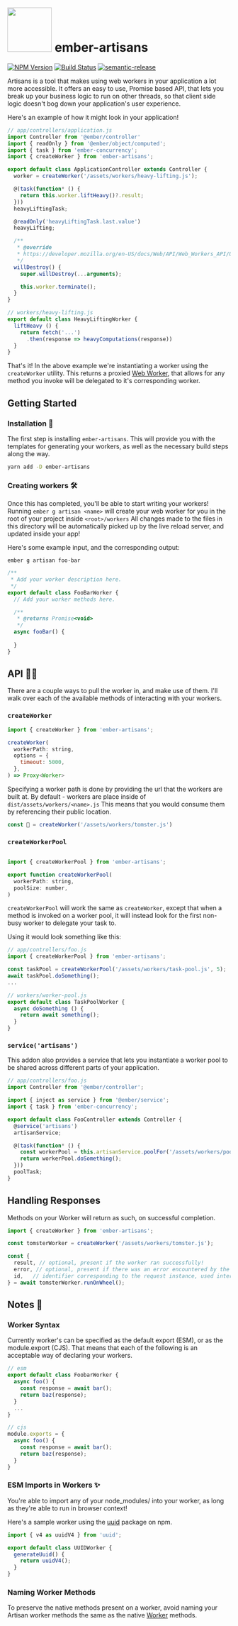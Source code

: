 
# <img src='https://raw.githubusercontent.com/srowhani/files/master/leader.png' width=100 height=100/> ember-artisans 

[![NPM Version](https://badge.fury.io/js/ember-artisans.svg?style=flat)](https://npmjs.org/package/ember-artisans)
[![Build Status](https://travis-ci.org/srowhani/ember-artisans.svg?branch=master)](https://travis-ci.org/srowhani/ember-artisans/)
[![semantic-release](https://img.shields.io/badge/%20%20%F0%9F%93%A6%F0%9F%9A%80-semantic--release-e10079.svg)](https://github.com/semantic-release/semantic-release)

Artisans is a tool that makes using web workers in your application a lot more accessible. It offers an easy to use, Promise based API, that lets you break up your business logic to run on other threads, so that client side logic doesn't bog down your application's user experience.

Here's an example of how it might look in your application!

```js
// app/controllers/application.js
import Controller from '@ember/controller'
import { readOnly } from '@ember/object/computed';
import { task } from 'ember-concurrency';
import { createWorker } from 'ember-artisans';

export default class ApplicationController extends Controller {
  worker = createWorker('/assets/workers/heavy-lifting.js');

  @(task(function* () {
    return this.worker.liftHeavy()?.result;
  }))
  heavyLiftingTask;

  @readOnly('heavyLiftingTask.last.value')
  heavyLifting;

  /**
   * @override
   * https://developer.mozilla.org/en-US/docs/Web/API/Web_Workers_API/Using_web_workers#Terminating_a_worker
   */
  willDestroy() {
    super.willDestroy(...arguments);

    this.worker.terminate();
  }
}
```

```js
// workers/heavy-lifting.js
export default class HeavyLiftingWorker {
  liftHeavy () {
    return fetch('...')
      .then(response => heavyComputations(response))
  }
}
```

That's it! In the above example we're instantiating a worker using the `createWorker` utility. This returns a proxied [Web Worker](https://developer.mozilla.org/en-US/docs/Web/API/Worker), that allows for any method you invoke will be delegated to it's corresponding worker.


## Getting Started 

### Installation 🎉
The first step is installing `ember-artisans`. This will provide you with the templates for generating your workers, as well as the necessary build steps along the way.

```sh
yarn add -D ember-artisans
```

### Creating workers 🛠

Once this has completed, you'll be able to start writing your workers! Running `ember g artisan <name>` will create your web worker for you in the root of your project inside `<root>/workers`
All changes made to the files in this directory will be automatically picked up by the live reload server, and updated inside your app!

Here's some example input, and the corresponding output:

`ember g artisan foo-bar`

```js
/**
 * Add your worker description here.
 */
export default class FooBarWorker {
  // Add your worker methods here.

  /**
   * @returns Promise<void>
   */
  async fooBar() {
    
  }
}
```

## API 👩‍💻

There are a couple ways to pull the worker in, and make use of them. I'll walk over each of the available methods of interacting with your workers.

### `createWorker`

```js
import { createWorker } from 'ember-artisans';

createWorker(
  workerPath: string,
  options = {
    timeout: 5000,
  },
) => Proxy<Worker>
```

Specifying a worker path is done by providing the url that the workers are built at. By default - workers are place inside of `dist/assets/workers/<name>.js` This means that you would consume them by referencing their public location.

```js
const 🐹 = createWorker('/assets/workers/tomster.js')
```

### `createWorkerPool`

```js

import { createWorkerPool } from 'ember-artisans';

export function createWorkerPool(
  workerPath: string,
  poolSize: number,
)
```

`createWorkerPool` will work the same as `createWorker`, except that when a method is invoked on a worker pool, it will instead look for the first non-busy worker to delegate your task to.

Using it would look something like this:

```js
// app/controllers/foo.js
import { createWorkerPool } from 'ember-artisans';

const taskPool = createWorkerPool('/assets/workers/task-pool.js', 5);
await taskPool.doSomething();
...
```

```js
// workers/worker-pool.js
export default class TaskPoolWorker {
  async doSomething () {
    return await something();
  }
}
```

### `service('artisans')`

This addon also provides a service that lets you instantiate a worker pool to be shared across different parts
of your application.

```js
// app/controllers/foo.js
import Controller from '@ember/controller';

import { inject as service } from '@ember/service';
import { task } from 'ember-concurrency';

export default class FooController extends Controller {
  @service('artisans')
  artisanService;

  @(task(function* () {
    const workerPool = this.artisanService.poolFor('/assets/workers/pool.js', 2);
    return workerPool.doSomething();
  }))
  poolTask;
}
```

## Handling Responses

Methods on your Worker will return as such, on successful completion.

```js
import { createWorker } from 'ember-artisans';

const tomsterWorker = createWorker('/assets/workers/tomster.js');

const {
  result, // optional, present if the worker ran successfully!
  error, // optional, present if there was an error encountered by the worker, or in the event of a timeout
  id,   // identifier corresponding to the request instance, used internally to map postMessage to responses
} = await tomsterWorker.runOnWheel();
```

## Notes 📓

### Worker Syntax

Currently worker's can be specified as the default export (ESM), or as the module.export (CJS). That means that each of the following is an acceptable way of declaring your workers.

```js
// esm
export default class FoobarWorker {
  async foo() {
    const response = await bar();
    return baz(response);
  }
  ...
}
```

```js
// cjs
module.exports = {
  async foo() {
    const response = await bar();
    return baz(response);
  }
}
```

### ESM Imports in Workers ✨

You're able to import any of your node_modules/ into your worker, as long as they're able to run in browser context!

Here's a sample worker using the [uuid](https://www.npmjs.com/package/uuid) package on npm.

```js
import { v4 as uuidV4 } from 'uuid';

export default class UUIDWorker {
  generateUuid() {
    return uuidV4();
  }
}
```

### Naming Worker Methods

To preserve the native methods present on a worker, avoid naming your Artisan worker methods the same as the native [Worker](https://developer.mozilla.org/en-US/docs/Web/API/Web_Workers_API/Using_web_workers) methods.
